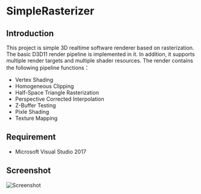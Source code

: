 # SimpleRasterizer
## Introduction
  This project is simple 3D realtime software renderer based on rasterization. The basic D3D11 render pipeline is implemented in it. In addition, it supports multiple render targets and multiple shader resources. The render contains the following pipeline functions：
  * Vertex Shading
  * Homogeneous Clipping
  * Half-Space Triangle Rasterization
  * Perspective Corrected Interpolation
  * Z-Buffer Testing
  * Pixle Shading
  * Texture Mapping
  
## Requirement
  * Microsoft Visual Studio 2017

## Screenshot
![Screenshot](https://github.com/MORIZHIJIANDX/SimpleRasterizer/blob/master/render_result.png?raw=true)
